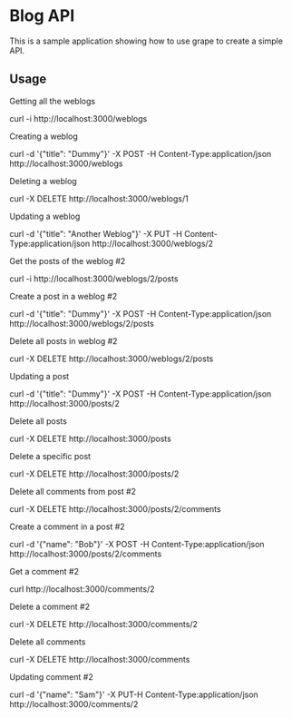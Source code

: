 # Blog API

This is a sample application showing how to use grape to create a simple API. 

## Usage

Getting all the weblogs

  curl -i http://localhost:3000/weblogs

Creating a weblog 

  curl -d '{"title": "Dummy"}'  -X POST -H Content-Type:application/json http://localhost:3000/weblogs
  
Deleting a weblog 

  curl -X DELETE http://localhost:3000/weblogs/1
  
Updating a weblog

  curl -d '{"title": "Another Weblog"}' -X PUT -H Content-Type:application/json http://localhost:3000/weblogs/2

Get the posts of the weblog #2

  curl -i http://localhost:3000/weblogs/2/posts
  
Create a post in a weblog #2
  
  curl -d '{"title": "Dummy"}'  -X POST -H Content-Type:application/json http://localhost:3000/weblogs/2/posts
  
Delete all posts in weblog #2

  curl -X DELETE http://localhost:3000/weblogs/2/posts
  
Updating a post

  curl -d '{"title": "Dummy"}'  -X POST -H Content-Type:application/json http://localhost:3000/posts/2
  
Delete all posts

  curl -X DELETE http://localhost:3000/posts
  
Delete a specific post

  curl -X DELETE http://localhost:3000/posts/2
 
Delete all comments from post #2

  curl -X DELETE http://localhost:3000/posts/2/comments
  
Create a comment in a post #2
  
  curl -d '{"name": "Bob"}'  -X POST -H Content-Type:application/json http://localhost:3000/posts/2/comments

Get a comment #2

  curl http://localhost:3000/comments/2
  
Delete a comment #2

  curl -X DELETE http://localhost:3000/comments/2
  
Delete all comments

  curl -X DELETE http://localhost:3000/comments
  
Updating comment #2

  curl -d '{"name": "Sam"}' -X PUT-H Content-Type:application/json http://localhost:3000/comments/2

  
